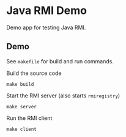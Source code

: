 # Java RMI Demo

Demo app for testing Java RMI.

## Demo

See `makefile` for build and run commands.

Build the source code

```
make build
```

Start the RMI server (also starts `rmiregistry`)

```
make server
```

Run the RMI client

```
make client
```
